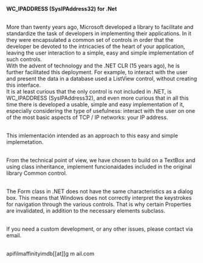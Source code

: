 ﻿<html><head><meta http-equiv=Content-Type content="text/html; charset=UTF-8"></head>
<body>

<b>WC_IPADDRESS (SysIPAddress32) for .Net</b></br></br>

More than twenty years ago, Microsoft developed a library to facilitate and standardize the task of developers in implementing their applications. In it they were encapsulated a common set of controls in order that the developer be devoted to the intricacies of the heart of your application, leaving the user interaction to a simple, easy and simple implementation of such controls.</br>
With the advent of technology and the .NET CLR (15 years ago), he is further facilitated this deployment. For example, to interact with the user and present the data in a database used a ListView control, without creating this interface.</br>
It is at least curious that the only control is not included in .NET, is WC_IPADDRESS (SysIPAddress32), and even more curious that in all this time there is developed a usable, simple and easy implementation of it, especially considering the type of usefulness: interact with the user on one of the most basic aspects of TCP / IP networks: your IP address.</br></br>

This imlementación intended as an approach to this easy and simple implemetation.</br></br>

From the technical point of view, we have chosen to build on a TextBox and using class inheritance, implement funcionaidades included in the original library Common control.</br></br>

The Form class in .NET does not have the same characteristics as a dialog box. This means that Windows does not correctly interpret the keystrokes for navigation through the various controls.
That is why certain Properties are invalidated, in addition to the necessary elements subclass.</br></br>

If you need a custom development, or any other issues, please contact via email.</br></br>

apifilmaffinityimdb[[at]]g m ail.com

</body></html>
